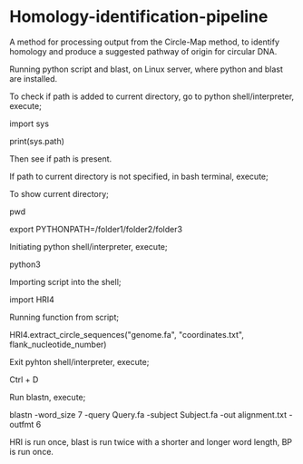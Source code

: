 # Homology-identification-pipeline
A method for processing output from the Circle-Map method, to identify homology and produce a suggested pathway of origin for circular DNA.

Running python script and blast, on Linux server, where python and blast are installed.

To check if path is added to current directory, go to python shell/interpreter, execute;

import sys

print(sys.path)

Then see if path is present.

If path to current directory is not specified, in bash terminal, execute;

To show current directory;

pwd

export PYTHONPATH=/folder1/folder2/folder3

Initiating python shell/interpreter, execute;

python3

Importing script into the shell;

import HRI4

Running function from script;

HRI4.extract_circle_sequences("genome.fa", "coordinates.txt", flank_nucleotide_number)

Exit pyhton shell/interpreter, execute;

Ctrl + D

Run blastn, execute;

blastn -word_size 7 -query Query.fa -subject Subject.fa -out alignment.txt -outfmt 6


HRI is run once, blast is run twice with a shorter and longer word length, BP is run once.

